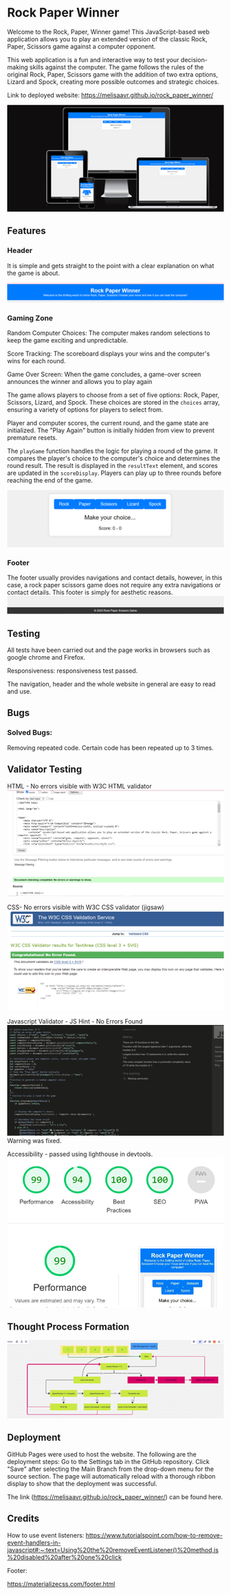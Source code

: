 # Rock Paper Winner
Welcome to the Rock, Paper, Winner  game! This JavaScript-based web application allows you to play an extended version of the classic Rock, Paper, Scissors game against a computer opponent.

This web application is a fun and interactive way to test your decision-making skills against the computer. The game follows the rules of the original Rock, Paper, Scissors game with the addition of two extra options, Lizard and Spock, creating more possible outcomes and strategic choices.

Link to deployed website: https://melisaavr.github.io/rock_paper_winner/

![Alt text](responsiveness.png)

## Features

### Header
It is simple and gets straight to the point with a clear explanation on what the game is about. 

![Alt text](header.png)

### Gaming Zone
Random Computer Choices: The computer makes random selections to keep the game exciting and unpredictable.

Score Tracking: The scoreboard displays your wins and the computer's wins for each round.

Game Over Screen: When the game concludes, a game-over screen announces the winner and allows you to play again

The game allows players to choose from a set of five options: Rock, Paper, Scissors, Lizard, and Spock.
These choices are stored in the `choices` array, ensuring a variety of options for players to select from.

Player and computer scores, the current round, and the game state are initialized.
The "Play Again" button is initially hidden from view to prevent premature resets.

The `playGame` function handles the logic for playing a round of the game.
It compares the player's choice to the computer's choice and determines the round result.
The result is displayed in the `resultText` element, and scores are updated in the `scoreDisplay`.
Players can play up to three rounds before reaching the end of the game.

![Alt text](game.png)

### Footer
The footer usually provides navigations and contact details, however, in this case, a rock paper scissors game does not require any extra navigations or contact details. This footer is simply for aesthetic reasons. 
![Alt text](footer.png)

## Testing
All tests have been carried out and the page works in browsers such as google chrome and Firefox.

Responsiveness: responsiveness test passed.

The navigation, header and the whole website in general are easy to read and use.

## Bugs
### Solved Bugs: 
Removing repeated code. Certain code has been repeated up to 3 times. 

## Validator Testing
HTML - No errors visible with W3C HTML validator
![Alt text](<html validator.png>)

CSS- No errors visible with W3C CSS validator (jigsaw)
![Alt text](<css validator.png>)

Javascript Validator - JS Hint - No Errors Found
![Alt text](<js validator.png>)
Warning was fixed. 

Accessibility - passed using lighthouse in devtools.
![Alt text](accesibility.png)

## Thought Process Formation
![Alt text](<thought process.png>)

## Deployment
GitHub Pages were used to host the website. The following are the deployment steps: Go to the Settings tab in the GitHub repository. Click "Save" after selecting the Main Branch from the drop-down menu for the source section. The page will automatically reload with a thorough ribbon display to show that the deployment was successful.

The link  (https://melisaavr.github.io/rock_paper_winner/) can be found here.

## Credits
How to use event listeners: 
https://www.tutorialspoint.com/how-to-remove-event-handlers-in-javascript#:~:text=Using%20the%20removeEventListener()%20method,is%20disabled%20after%20one%20click

Footer: 

https://materializecss.com/footer.html

